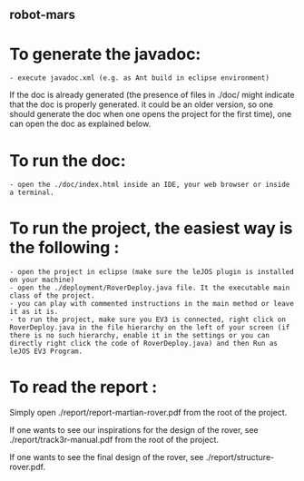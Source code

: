 ## robot-mars

# To generate the javadoc:
	- execute javadoc.xml (e.g. as Ant build in eclipse environment)

If the doc is already generated (the presence of files in ./doc/ might indicate that the doc is properly generated. it could be an older version, so one should generate the doc when one opens the project for the first time), one can open the doc as explained below.
# To run the doc:
	- open the ./doc/index.html inside an IDE, your web browser or inside a terminal.

# To run the project, the easiest way is the following :
	- open the project in eclipse (make sure the leJOS plugin is installed on your machine)
	- open the ./deployment/RoverDeploy.java file. It the executable main class of the project.
	- you can play with commented instructions in the main method or leave it as it is.
	- to run the project, make sure you EV3 is connected, right click on RoverDeploy.java in the file hierarchy on the left of your screen (if there is no such hierarchy, enable it in the settings or you can directly right click the code of RoverDeploy.java) and then Run as leJOS EV3 Program.

# To read the report :
Simply open ./report/report-martian-rover.pdf from the root of the project.

If one wants to see our inspirations for the design of the rover, see ./report/track3r-manual.pdf from the root of the project.

If one wants to see the final design of the rover, see ./report/structure-rover.pdf.
